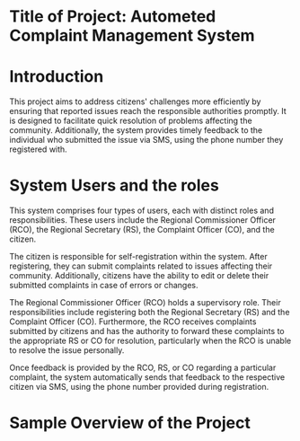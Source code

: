 #   Title of Project: Autometed Complaint Management System
# Introduction
This project aims to address citizens' challenges more efficiently by ensuring that reported issues reach the responsible authorities promptly. It is designed to facilitate quick resolution of problems affecting the community. Additionally, the system provides timely feedback to the individual who submitted the issue via SMS, using the phone number they registered with.
# System Users and the roles
This system comprises four types of users, each with distinct roles and responsibilities. These users include the Regional Commissioner Officer (RCO), the Regional Secretary (RS), the Complaint Officer (CO), and the citizen.

The citizen is responsible for self-registration within the system. After registering, they can submit complaints related to issues affecting their community. Additionally, citizens have the ability to edit or delete their submitted complaints in case of errors or changes.

The Regional Commissioner Officer (RCO) holds a supervisory role. Their responsibilities include registering both the Regional Secretary (RS) and the Complaint Officer (CO). Furthermore, the RCO receives complaints submitted by citizens and has the authority to forward these complaints to the appropriate RS or CO for resolution, particularly when the RCO is unable to resolve the issue personally.

Once feedback is provided by the RCO, RS, or CO regarding a particular complaint, the system automatically sends that feedback to the respective citizen via SMS, using the phone number provided during registration.
# Sample Overview of the Project

